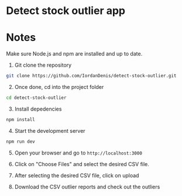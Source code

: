 # Detect stock outlier app

# Notes

Make sure Node.js and npm are installed and up to date.

1. Git clone the repository

```bash
git clone https://github.com/IordanDenis/detect-stock-outlier.git
```

2. Once done, cd into the project folder

```bash
cd detect-stock-outlier
```

3. Install depedencies

```bash
npm install
```

4. Start the development server

```bash
npm run dev
```

5. Open your browser and go to `http://localhost:3000`

6. Click on "Choose Files" and select the desired CSV file.

7. After selecting the desired CSV file, click on upload

8. Download the CSV outlier reports and check out the outliers
